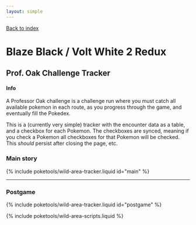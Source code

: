 ```yaml
---
layout: simple
---
```


<link rel="stylesheet" href="{{ '/assets-submodule/css/font/dsui.css' | relative_url }}">
<link rel="stylesheet" href="{{ '/assets-submodule/css/wild_enc.css' | relative_url }}">
<link rel="stylesheet" href="{{ '/assets/css/pokemon-tracker.css' | relative_url }}">

[Back to index](/poketools)

# Blaze Black / Volt White 2 Redux 
## Prof. Oak Challenge Tracker

<h4 class="collapsible">Info</h4>
<div class="collapsible-content hidden" markdown=1>
A Professor Oak challenge is a challenge run where you must catch all available pokemon in each route, as you progress through the game, and eventually fill the Pokedex.

This is a (currently very simple) tracker with the encounter data as a table, and a checkbox for each Pokemon. The checkboxes are synced, meaning if you check a Pokemon all checkboxes for that Pokemon will be checked. This _should_ persist after closing the page, etc.
</div>

### Main story

{% include poketools/wild-area-tracker.liquid id="main" %}

---

### Postgame

{% include poketools/wild-area-tracker.liquid id="postgame" %}

{% include poketools/wild-area-scripts.liquid %}